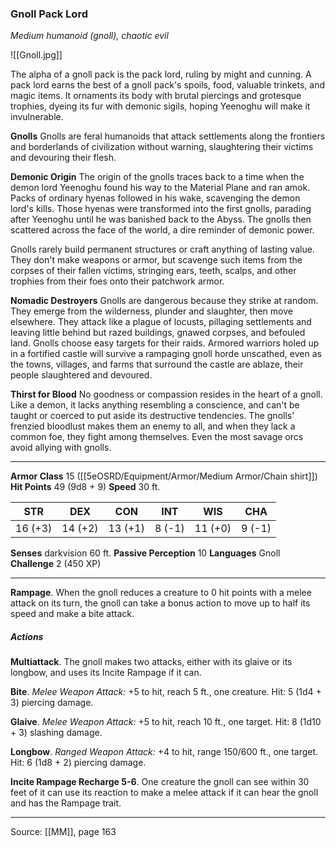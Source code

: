 ### Gnoll Pack Lord
_Medium humanoid (gnoll), chaotic evil_

![[Gnoll.jpg]]

The alpha of a gnoll pack is the pack lord, ruling by might and cunning. A pack lord earns the best of a gnoll pack's spoils, food, valuable trinkets, and magic items. It ornaments its body with brutal piercings and grotesque trophies, dyeing its fur with demonic sigils, hoping Yeenoghu will make it invulnerable.

**Gnolls** Gnolls are feral humanoids that attack settlements along the frontiers and borderlands of civilization without warning, slaughtering their victims and devouring their flesh.

**Demonic Origin** The origin of the gnolls traces back to a time when the demon lord Yeenoghu found his way to the Material Plane and ran amok. Packs of ordinary hyenas followed in his wake, scavenging the demon lord's kills. Those hyenas were transformed into the first gnolls, parading after Yeenoghu until he was banished back to the Abyss. The gnolls then scattered across the face of the world, a dire reminder of demonic power.

Gnolls rarely build permanent structures or craft anything of lasting value. They don't make weapons or armor, but scavenge such items from the corpses of their fallen victims, stringing ears, teeth, scalps, and other trophies from their foes onto their patchwork armor.

**Nomadic Destroyers** Gnolls are dangerous because they strike at random. They emerge from the wilderness, plunder and slaughter, then move elsewhere. They attack like a plague of locusts, pillaging settlements and leaving little behind but razed buildings, gnawed corpses, and befouled land. Gnolls choose easy targets for their raids. Armored warriors holed up in a fortified castle will survive a rampaging gnoll horde unscathed, even as the towns, villages, and farms that surround the castle are ablaze, their people slaughtered and devoured.

**Thirst for Blood** No goodness or compassion resides in the heart of a gnoll. Like a demon, it lacks anything resembling a conscience, and can't be taught or coerced to put aside its destructive tendencies. The gnolls' frenzied bloodlust makes them an enemy to all, and when they lack a common foe, they fight among themselves. Even the most savage orcs avoid allying with gnolls.

---

**Armor Class** 15 ([[5eOSRD/Equipment/Armor/Medium Armor/Chain shirt]])
**Hit Points** 49 (9d8 + 9)
**Speed** 30 ft.

| STR     | DEX     | CON     | INT     | WIS     | CHA     |
|---------|---------|---------|---------|---------|---------|
| 16 (+3) | 14 (+2) | 13 (+1) | 8 (-1) | 11 (+0) | 9 (-1) |

**Senses** darkvision 60 ft.
**Passive Perception** 10
**Languages** Gnoll
**Challenge** 2 (450 XP)

---

**Rampage**. When the gnoll reduces a creature to 0 hit points with a melee attack on its turn, the gnoll can take a bonus action to move up to half its speed and make a bite attack.

##### Actions
**Multiattack**. The gnoll makes two attacks, either with its glaive or its longbow, and uses its Incite Rampage if it can.

**Bite**. _Melee Weapon Attack:_ +5 to hit, reach 5 ft., one creature. Hit: 5 (1d4 + 3) piercing damage.

**Glaive**. _Melee Weapon Attack:_ +5 to hit, reach 10 ft., one target. Hit: 8 (1d10 + 3) slashing damage.

**Longbow**. _Ranged Weapon Attack:_ +4 to hit, range 150/600 ft., one target. Hit: 6 (1d8 + 2) piercing damage.

**Incite Rampage Recharge 5-6**. One creature the gnoll can see within 30 feet of it can use its reaction to make a melee attack if it can hear the gnoll and has the Rampage trait.


---

Source: [[MM]], page 163